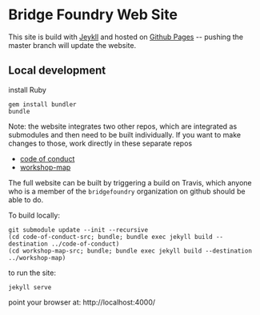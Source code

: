 Bridge Foundry Web Site
=======================

This site is build with [Jeykll](https://jekyllrb.com/) and hosted on 
[Github Pages](https://pages.github.com/) -- pushing the master branch will
update the website.


## Local development

install Ruby

```
gem install bundler
bundle
```

Note: the website integrates two other repos, which are integrated as submodules 
and then need to be built individually.  If you want to make changes to those, 
work directly in these separate repos

* [code of conduct](https://github.com/bridgefoundry/code-of-conduct)
* [workshop-map](https://github.com/bridgefoundry/workshop-map)

The full website can be built by triggering a build on Travis, which anyone
who is a member of the `bridgefoundry` organization on github should be able
to do.

To build locally:

```
git submodule update --init --recursive
(cd code-of-conduct-src; bundle; bundle exec jekyll build --destination ../code-of-conduct)
(cd workshop-map-src; bundle; bundle exec jekyll build --destination ../workshop-map)
```


to run the site:

```
jekyll serve
```

point your browser at: http://localhost:4000/